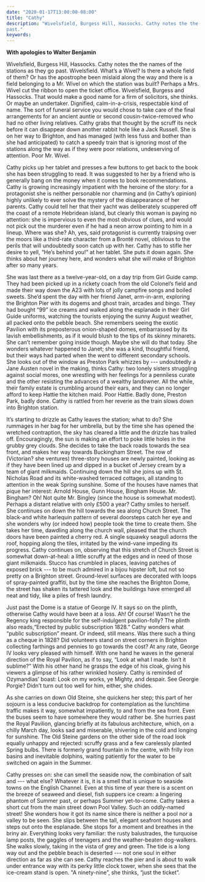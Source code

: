 ```yaml
---
date: "2020-01-17T13:00:00-08:00"
title: "Cathy"
description: "Wivelsfield, Burgess Hill, Hassocks. Cathy notes the the names of the stations as they go
past."
keywords:
---
```


**With apologies to Walter Benjamin**

Wivelsfield, Burgess Hill, Hassocks. Cathy notes the the names of the stations as they go
past. Wivelsfield. What’s a Wivel? Is there a whole field of them? Or has the apostrophe been
mislaid along the way and there is a field belonging to a Mr. Wivel on which the station was built?
Perhaps a Mrs. Wivel cut the ribbon to open the ticket office. Wivelsfield, Burgess and
Hassocks. That would make a good name for a firm of solicitors, she thinks. Or maybe an
undertaker. Dignified, calm-in-a-crisis, respectable kind of name. The sort of funeral service you
would chose to take care of the final arrangements for an ancient auntie or second
cousin-twice-removed who had no other living relatives. Cathy grabs that thought by the scruff its
neck before it can disappear down another rabbit hole like a Jack Russell. She is on her way to
Brighton, and has managed (with less fuss and bother than she had anticipated) to catch a speedy
train that is ignoring most of the stations along the way as if they were poor relations,
undeserving of attention. Poor Mr. Wivel.

Cathy picks up her tablet and presses a few buttons to get back to the book she has been struggling
to read. It was suggested to her by a friend who is generally bang on the money when it comes to
book recommendations. Cathy is growing increasingly impatient with the heroine of the story: for a
protagonist she is neither personable nor charming and (in Cathy’s opinion) highly unlikely to ever
solve the mystery of the disappearance of her parents. Cathy could tell her that their yacht was
deliberately scuppered off the coast of a remote Hebridean island, but clearly this woman is paying
no attention: she is impervious to even the most obvious of clues, and would not pick out the
murderer even if he had a neon arrow pointing to him in a lineup. Where was she? Ah, yes, said
protagonist is currently traipsing over the moors like a third-rate character from a Brontë novel,
oblivious to the perils that will undoubtedly soon catch up with her. Cathy has to stifle her desire
to yell, “He’s behind you!” at her tablet. She puts it down again. She thinks about her journey
here, and wonders what she will make of Brighton after so many years.

She was last there as a twelve-year-old, on a day trip from Girl Guide camp. They had been picked up
in a rickety coach from the old Colonel’s field and made their way down the A23 with lots of jolly
campfire songs and boiled sweets. She’d spent the day with her friend Janet, arm-in-arm, exploring
the Brighton Pier with its dogems and ghost train, arcades and bingo. They had bought “99” ice
creams and walked along the esplanade in their Girl Guide uniforms, watching the tourists enjoying
the sunny August weather, all packed onto the pebble beach. She remembers seeing the exotic Pavilion
with its preposterous onion-shaped domes, embarrassed by its lavish embellishments, as if it would
blush to the tips of its skinny minarets. She can’t remember going inside though. Maybe she will do
that today. She wonders whatever happened to Janet; she was a kind, thoughtful friend, but their
ways had parted when the went to different secondary schools. She looks out of the window as Preston
Park whizzes by --- undoubtedly a Jane Austen novel in the making, thinks Cathy: two lonely sisters
struggling against social mores, one wrestling with her feelings for a penniless curate and the
other resisting the advances of a wealthy landowner. All the while, their family estate is crumbling
around their ears, and they can no longer afford to keep Hattie the kitchen maid. Poor Hattie. Badly
done, Preston Park, badly done. Cathy is rattled from her reverie as the train slows down into
Brighton station.

It’s starting to drizzle as Cathy leaves the station; what to do? She rummages in her bag for her
umbrella, but by the time she has opened the wretched contraption, the sky has cleared a little and
the drizzle has trailed off. Encouragingly, the sun is making an effort to poke little holes in the
grubby grey clouds. She decides to take the back roads towards the sea front, and makes her way
towards Buckingham Street. The row of (Victorian? she ventures) three-story houses are newly
painted, looking as if they have been lined up and dipped in a bucket of Jersey cream by a team of
giant milkmaids. Continuing down the hill she joins up with St. Nicholas Road and its white-washed
terraced cottages, all standing to attention in the weak Spring sunshine. Some of the houses have
names that pique her interest: Arnold House, Gunn House, Bingham House. Mr. Bingham? Oh! Not quite
Mr. Bingley (since the house is somewhat modest). Perhaps a distant relative with only £500 a year?
Cathy smiles to herself. She continues on down the hill towards the sea along Church Street. The
black-and white harlequin pattern of several doorsteps catch her eye and she wonders why (or indeed
how) people took the time to create them. She takes her time, dawdling along the church wall,
pleased that the church doors have been painted a cherry red. A single squawky seagull adorns the
roof, hopping along the tiles, irritated by the wind-vane impeding its progress. Cathy continues on,
observing that this stretch of Church Street is somewhat down-at-heal: a little scruffy at the edges
and in need of those giant milkmaids. Stucco has crumbled in places, leaving patches of exposed
brick --- to be much admired in a bijou hipster loft, but not so pretty on a Brighton
street. Ground-level surfaces are decorated with loops of spray-painted graffiti, but by the time
she reaches the Brighton Dome, the street has shaken its tattered look and the buildings have
emerged all neat and tidy, like a piles of fresh laundry.

Just past the Dome is a statue of George IV. It says so on the plinth, otherwise Cathy would have
been at a loss. Ah! Of course! Wasn’t he the Regency king responsible for the self-indulgent
pavilion-folly? The plinth also reads,“Erected by public subscription 1828.” Cathy wonders what
“public subscription” meant. Or indeed, still means. Was there such a thing as a cheque in 1828? Did
volunteers stand on street corners in Brighton collecting farthings and pennies to go towards the
cost? At any rate, George IV looks very pleased with himself. With one hand he waves in the general
direction of the Royal Pavilion, as if to say, “Look at what I made. Isn’t it sublime?” With his
other hand he grasps the edge of his cloak, giving his viewers a glimpse of his rather wrinkled
hosiery. Cathy is reminded of Ozymandias’ boast: Look on my works, ye Mighty, and despair. See
Georgie Porgie? Didn’t turn out too well for him, either, she chides.

As she carries on down Old Steine, she quickens her step; this part of her sojourn is a less
conducive backdrop for contemplation as the lunchtime traffic makes it way, somewhat impatiently, to
and from the sea front. Even the buses seem to have somewhere they would rather be. She hurries past
the Royal Pavilion, glancing briefly at its fabulous architecture, which, on a chilly March day,
looks sad and miserable, shivering in the cold and longing for sunshine. The Old Steine gardens on
the other side of the road look equally unhappy and rejected: scruffy grass and a few carelessly
planted Spring bulbs. There is formerly grand fountain in the centre, with frilly iron basins and
inevitable dolphins, waiting patiently for the water to be switched on again in the Summer.

Cathy presses on: she can smell the seaside now, the combination of salt and --- what else? Whatever
it is, it is a smell that is unique to seaside towns on the English Channel. Even at this time of
year there is a scent on the breeze of seaweed and diesel, fish suppers ice cream: a lingering
phantom of Summer past, or perhaps Summer yet-to-come. Cathy takes a short cut from the main street
down Pool Valley. Such an oddly-named street! She wonders how it got its name since there is neither
a pool nor a valley to be seen. She slips between the tall, elegant seafront houses and steps out
onto the esplanade. She stops for a moment and breathes in the briny air. Everything looks very
familiar: the rusty balustrades, the turquoise lamp posts, the gaggles of teenagers and the
weather-beaten dog-walkers. She walks slowly, taking in the vista of grey and green. The tide is a
long way out and the pebble beach is deserted --- not one soul in either direction as far as she can
see. Cathy reaches the pier and is about to walk under entrance way with its perky little clock
tower, when she sees that the ice-cream stand is open. "A ninety-nine”, she thinks, “just the
ticket”.
